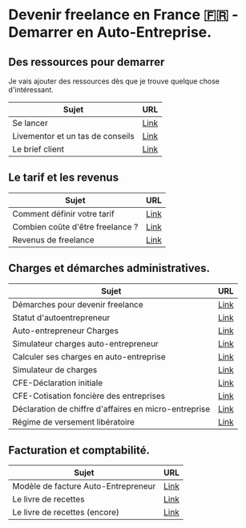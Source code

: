 #  Devenir freelance en France :fr: - Demarrer en Auto-Entreprise.
## Des ressources pour demarrer

Je vais ajouter des ressources dès que je trouve quelque chose d'intéressant.


Sujet | URL
------------ | -------------
Se lancer | [Link](https://www.welcometothejungle.com/fr/articles/freelance-les-meilleurs-conseils?utm_content=buffer4523f&utm_medium=social&utm_source=linkedin&utm_campaign=buffer)
Livementor et un tas de conseils | [Link](https://www.livementor.com/blog/category/outils/freelance)
Le brief client| [Link](https://medium.com/la-plage/les-6-piliers-du-brief-da26cba8dd5d)


## Le tarif et les revenus
Sujet | URL
------------ | -------------
Comment définir votre tarif | [Link](https://freelanceboost.fr/comment-definir-votre-tarif-de-freelance)
Combien coûte d'être freelance ?| [Link](https://medium.com/@francoisvasnier/combien-%C3%A7a-co%C3%BBte-d%C3%AAtre-freelance-3d29059e00ca)
Revenus de freelance | [Link](https://medium.com/@francoisvasnier/les-revenus-dun-freelance-du-chiffre-d-affaires-au-compte-personnel-4c1a98a3840d)

## Charges et démarches administratives.
Sujet | URL
------------ | -------------
Démarches pour devenir freelance | [Link](https://medium.com/@francoisvasnier/15-jours-pour-devenir-freelance-pose-dans-son-canape-9a8c2567b44f)
Statut d'autoentrepreneur | [Link](https://www.journaldunet.fr/management/guide-du-management/1200231-autoentrepreneur-urssaf-declaration-tva-plafond/?fbclid=IwAR3nv_7NwiXGemK5JOe6vp9WclwoThrRLDdAvt1a4_0zICm1nUzDB1ZuEr0)
Auto-entrepreneur Charges | [Link](https://www.captaincontrat.com/articles-creation-entreprise/auto-entrepreneur-montant-charges)
Simulateur charges auto-entrepreneur | [Link](https://bpifrance-creation.fr/entrepreneur/simulateur-charge)
Calculer ses charges en auto-entreprise | [Link](https://www.portail-autoentrepreneur.fr/academie/gestion-auto-entreprise/comptabilite/calcul-charges)
Simulateur de charges  | [Link](https://simulation.kickbanking.com/)
CFE-Déclaration initiale | [Link](https://www.shine.fr/blog/exoneration-cfe-declaration-initiale/)
CFE-Cotisation foncière des entreprises | [Link](https://bpifrance-creation.fr/encyclopedie/fiscalite-lentreprise/contribution-cet/cotisation-fonciere-entreprises-cfe)
Déclaration de chiffre d'affaires en micro-entreprise| [Link](https://www.guide-du-micro-entrepreneur.fr/quand-declarer-recettes-chiffre-daffaires-micro-entreprise/)
Régime de versement libératoire| [Link](https://www.impots.gouv.fr/portail/professionnel/le-versement-liberatoire)

## Facturation et comptabilité.
Sujet | URL
------------ | -------------
Modèle de facture Auto-Entrepreneur| [Link](http://www.myae.fr/faq/modele-facture-auto-entrepreneur.php)
Le livre de recettes| [Link](https://www.compta-facile.com/livre-des-recettes-des-auto-entreprises-et-micro-entreprises/)
Le livre de recettes (encore)| [Link](https://gest4u.fr/comptabilite/micro-entrepreneur-livre-des-recettes/)

